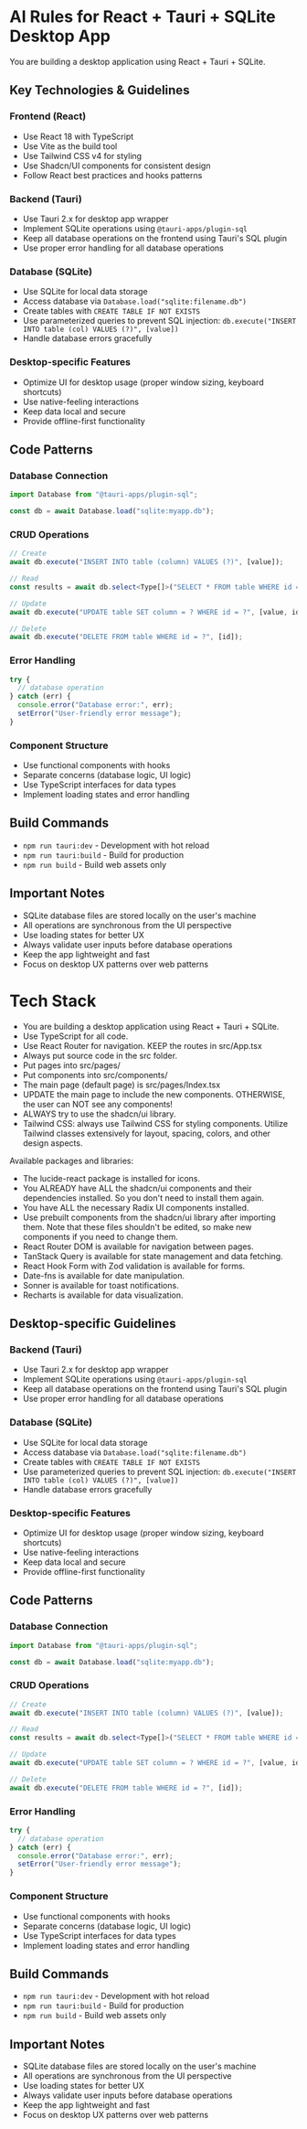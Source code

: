 # AI Rules for React + Tauri + SQLite Desktop App

You are building a desktop application using React + Tauri + SQLite.

## Key Technologies & Guidelines

### Frontend (React)
- Use React 18 with TypeScript
- Use Vite as the build tool
- Use Tailwind CSS v4 for styling
- Use Shadcn/UI components for consistent design
- Follow React best practices and hooks patterns

### Backend (Tauri)
- Use Tauri 2.x for desktop app wrapper
- Implement SQLite operations using `@tauri-apps/plugin-sql`
- Keep all database operations on the frontend using Tauri's SQL plugin
- Use proper error handling for all database operations

### Database (SQLite)
- Use SQLite for local data storage
- Access database via `Database.load("sqlite:filename.db")`
- Create tables with `CREATE TABLE IF NOT EXISTS`
- Use parameterized queries to prevent SQL injection: `db.execute("INSERT INTO table (col) VALUES (?)", [value])`
- Handle database errors gracefully

### Desktop-specific Features
- Optimize UI for desktop usage (proper window sizing, keyboard shortcuts)
- Use native-feeling interactions
- Keep data local and secure
- Provide offline-first functionality

## Code Patterns

### Database Connection
```typescript
import Database from "@tauri-apps/plugin-sql";

const db = await Database.load("sqlite:myapp.db");
```

### CRUD Operations
```typescript
// Create
await db.execute("INSERT INTO table (column) VALUES (?)", [value]);

// Read
const results = await db.select<Type[]>("SELECT * FROM table WHERE id = ?", [id]);

// Update
await db.execute("UPDATE table SET column = ? WHERE id = ?", [value, id]);

// Delete
await db.execute("DELETE FROM table WHERE id = ?", [id]);
```

### Error Handling
```typescript
try {
  // database operation
} catch (err) {
  console.error("Database error:", err);
  setError("User-friendly error message");
}
```

### Component Structure
- Use functional components with hooks
- Separate concerns (database logic, UI logic)
- Use TypeScript interfaces for data types
- Implement loading states and error handling

## Build Commands
- `npm run tauri:dev` - Development with hot reload
- `npm run tauri:build` - Build for production
- `npm run build` - Build web assets only

## Important Notes
- SQLite database files are stored locally on the user's machine
- All operations are synchronous from the UI perspective
- Use loading states for better UX
- Always validate user inputs before database operations
- Keep the app lightweight and fast
- Focus on desktop UX patterns over web patterns

# Tech Stack

- You are building a desktop application using React + Tauri + SQLite.
- Use TypeScript for all code.
- Use React Router for navigation. KEEP the routes in src/App.tsx
- Always put source code in the src folder.
- Put pages into src/pages/
- Put components into src/components/
- The main page (default page) is src/pages/Index.tsx
- UPDATE the main page to include the new components. OTHERWISE, the user can NOT see any components!
- ALWAYS try to use the shadcn/ui library.
- Tailwind CSS: always use Tailwind CSS for styling components. Utilize Tailwind classes extensively for layout, spacing, colors, and other design aspects.

Available packages and libraries:

- The lucide-react package is installed for icons.
- You ALREADY have ALL the shadcn/ui components and their dependencies installed. So you don't need to install them again.
- You have ALL the necessary Radix UI components installed.
- Use prebuilt components from the shadcn/ui library after importing them. Note that these files shouldn't be edited, so make new components if you need to change them.
- React Router DOM is available for navigation between pages.
- TanStack Query is available for state management and data fetching.
- React Hook Form with Zod validation is available for forms.
- Date-fns is available for date manipulation.
- Sonner is available for toast notifications.
- Recharts is available for data visualization.

## Desktop-specific Guidelines

### Backend (Tauri)
- Use Tauri 2.x for desktop app wrapper
- Implement SQLite operations using `@tauri-apps/plugin-sql`
- Keep all database operations on the frontend using Tauri's SQL plugin
- Use proper error handling for all database operations

### Database (SQLite)
- Use SQLite for local data storage
- Access database via `Database.load("sqlite:filename.db")`
- Create tables with `CREATE TABLE IF NOT EXISTS`
- Use parameterized queries to prevent SQL injection: `db.execute("INSERT INTO table (col) VALUES (?)", [value])`
- Handle database errors gracefully

### Desktop-specific Features
- Optimize UI for desktop usage (proper window sizing, keyboard shortcuts)
- Use native-feeling interactions
- Keep data local and secure
- Provide offline-first functionality

## Code Patterns

### Database Connection
```typescript
import Database from "@tauri-apps/plugin-sql";

const db = await Database.load("sqlite:myapp.db");
```

### CRUD Operations
```typescript
// Create
await db.execute("INSERT INTO table (column) VALUES (?)", [value]);

// Read
const results = await db.select<Type[]>("SELECT * FROM table WHERE id = ?", [id]);

// Update
await db.execute("UPDATE table SET column = ? WHERE id = ?", [value, id]);

// Delete
await db.execute("DELETE FROM table WHERE id = ?", [id]);
```

### Error Handling
```typescript
try {
  // database operation
} catch (err) {
  console.error("Database error:", err);
  setError("User-friendly error message");
}
```

### Component Structure
- Use functional components with hooks
- Separate concerns (database logic, UI logic)
- Use TypeScript interfaces for data types
- Implement loading states and error handling

## Build Commands
- `npm run tauri:dev` - Development with hot reload
- `npm run tauri:build` - Build for production
- `npm run build` - Build web assets only

## Important Notes
- SQLite database files are stored locally on the user's machine
- All operations are synchronous from the UI perspective
- Use loading states for better UX
- Always validate user inputs before database operations
- Keep the app lightweight and fast
- Focus on desktop UX patterns over web patterns 